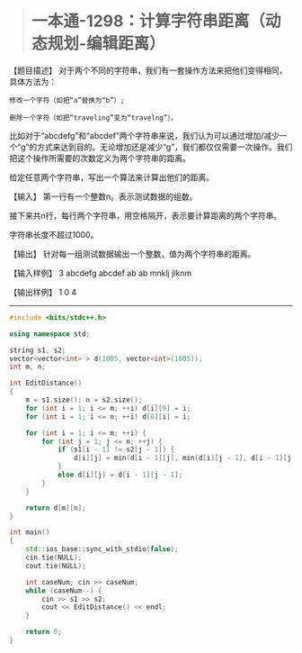 > # 一本通-1298：计算字符串距离（动态规划-编辑距离）

【题目描述】
对于两个不同的字符串，我们有一套操作方法来把他们变得相同，具体方法为：    

    修改一个字符（如把“a”替换为“b”）;
    
    删除一个字符（如把“traveling”变为“travelng”）。

比如对于“abcdefg”和“abcdef”两个字符串来说，我们认为可以通过增加/减少一个“g”的方式来达到目的。无论增加还是减少“g”，我们都仅仅需要一次操作。我们把这个操作所需要的次数定义为两个字符串的距离。

给定任意两个字符串，写出一个算法来计算出他们的距离。

【输入】
第一行有一个整数n。表示测试数据的组数。

接下来共n行，每行两个字符串，用空格隔开，表示要计算距离的两个字符串。

字符串长度不超过1000。

【输出】
针对每一组测试数据输出一个整数，值为两个字符串的距离。

【输入样例】
3
abcdefg  abcdef
ab ab
mnklj jlknm

【输出样例】
1
0
4

-------

```c++
#include <bits/stdc++.h>

using namespace std;

string s1, s2;
vector<vector<int> > d(1005, vector<int>(1005));
int m, n;

int EditDistance()
{
    m = s1.size(); n = s2.size();
    for (int i = 1; i <= m; ++i) d[i][0] = i;
    for (int i = 1; i <= n; ++i) d[0][i] = i;

    for (int i = 1; i <= m; ++i) {
        for (int j = 1; j <= n; ++j) {
            if (s1[i - 1] != s2[j - 1]) {
                d[i][j] = min(d[i - 1][j], min(d[i][j - 1], d[i - 1][j - 1])) + 1;
            }
            else d[i][j] = d[i - 1][j - 1];
        }
    }

    return d[m][n];
}

int main()
{
    std::ios_base::sync_with_stdio(false);
    cin.tie(NULL);
    cout.tie(NULL);

    int caseNum; cin >> caseNum;
    while (caseNum--) {
        cin >> s1 >> s2;
        cout << EditDistance() << endl;
    }

    return 0;
}
```

